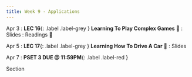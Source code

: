 ```yaml
---
title: Week 9 - Applications
---
```


Apr 3
: **LEC 16**{: .label .label-grey } **Learning To Play Complex Games** 🎥
  : Slides
: Readings 📖

<!--
: * [Learning to See and Act (Atari Games)](https://canvas.harvard.edu/files/14620021/download?download_frd=1)
: * [A Brief History of Game AI](https://www.andreykurenkov.com/writing/ai/a-brief-history-of-game-ai/)
-->

Apr 5
: **LEC 17**{: .label .label-grey } **Learning How To Drive A Car** 🎥
  : Slides
  
Apr 7
: **PSET 3 DUE @ 11:59PM**{: .label .label-red }

Section
